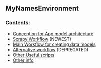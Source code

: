 ## MyNamesEnvironment

### Contents:
- [Conception for App model architecture](./NamesConcept.md)
- [Scrapy Workflow](./ScrapyWorkflow.md) (NEWEST)
- [Main Workflow for creating data models](./MainWorkflow.md)
- [Alternative workflow](./ImagesFromHeap.md) (DEPRECATED)
- [Other Useful scripts](./OtherScripts.md)
- [Other info](./OtherInfo.md)
